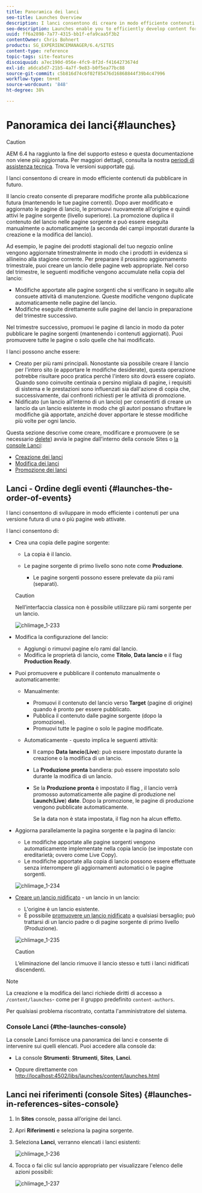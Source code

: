 ```yaml
---
title: Panoramica dei lanci
seo-title: Launches Overview
description: I lanci consentono di creare in modo efficiente contenuti da pubblicare in futuro. Consentono di preparare le modifiche per la pubblicazione futura, mantenendo le pagine correnti
seo-description: Launches enable you to efficiently develop content for a future release. They allow you to make changes ready for future publication, while maintaining your current pages
uuid: ff6a2898-7a77-4315-bb1f-efa9caa5f3b2
contentOwner: Chris Bohnert
products: SG_EXPERIENCEMANAGER/6.4/SITES
content-type: reference
topic-tags: site-features
discoiquuid: a7ec190d-056e-4fc9-8f2d-f4164273674d
exl-id: a6dca5d7-21b5-4a7f-9e83-b0f5ea77bc88
source-git-commit: c5b816d74c6f02f85476d16868844f39b4c47996
workflow-type: tm+mt
source-wordcount: '848'
ht-degree: 38%

---
```


# Panoramica dei lanci{#launches}

>[!CAUTION]
>
>AEM 6.4 ha raggiunto la fine del supporto esteso e questa documentazione non viene più aggiornata. Per maggiori dettagli, consulta la nostra [periodi di assistenza tecnica](https://helpx.adobe.com/it/support/programs/eol-matrix.html). Trova le versioni supportate [qui](https://experienceleague.adobe.com/docs/).

I lanci consentono di creare in modo efficiente contenuti da pubblicare in futuro.

Il lancio creato consente di preparare modifiche pronte alla pubblicazione futura (mantenendo le tue pagine correnti). Dopo aver modificato e aggiornato le pagine di lancio, le promuovi nuovamente all’origine e quindi attivi le pagine sorgente (livello superiore). La promozione duplica il contenuto del lancio nelle pagine sorgente e può essere eseguita manualmente o automaticamente (a seconda dei campi impostati durante la creazione e la modifica del lancio).

Ad esempio, le pagine dei prodotti stagionali del tuo negozio online vengono aggiornate trimestralmente in modo che i prodotti in evidenza si allineino alla stagione corrente. Per preparare il prossimo aggiornamento trimestrale, puoi creare un lancio delle pagine web appropriate. Nel corso del trimestre, le seguenti modifiche vengono accumulate nella copia del lancio:

* Modifiche apportate alle pagine sorgenti che si verificano in seguito alle consuete attività di manutenzione. Queste modifiche vengono duplicate automaticamente nelle pagine del lancio.
* Modifiche eseguite direttamente sulle pagine del lancio in preparazione del trimestre successivo.

Nel trimestre successivo, promuovi le pagine di lancio in modo da poter pubblicare le pagine sorgenti (mantenendo i contenuti aggiornati). Puoi promuovere tutte le pagine o solo quelle che hai modificato.

I lanci possono anche essere:

* Creato per più rami principali. Nonostante sia possibile creare il lancio per l&#39;intero sito (e apportare le modifiche desiderate), questa operazione potrebbe risultare poco pratica perché l&#39;intero sito dovrà essere copiato. Quando sono coinvolte centinaia o persino migliaia di pagine, i requisiti di sistema e le prestazioni sono influenzati sia dall&#39;azione di copia che, successivamente, dai confronti richiesti per le attività di promozione.
* Nidificato (un lancio all’interno di un lancio) per consentirti di creare un lancio da un lancio esistente in modo che gli autori possano sfruttare le modifiche già apportate, anziché dover apportare le stesse modifiche più volte per ogni lancio.

Questa sezione descrive come creare, modificare e promuovere (e se necessario [delete](/help/sites-authoring/launches-creating.md#deleting-a-launch)) avvia le pagine dall’interno della console Sites o [la console Lanci](#the-launches-console):

* [Creazione dei lanci](/help/sites-authoring/launches-creating.md)
* [Modifica dei lanci](/help/sites-authoring/launches-editing.md)
* [Promozione dei lanci](/help/sites-authoring/launches-promoting.md)

## Lanci - Ordine degli eventi {#launches-the-order-of-events}

I lanci consentono di sviluppare in modo efficiente i contenuti per una versione futura di una o più pagine web attivate.

I lanci consentono di:

* Crea una copia delle pagine sorgente:

   * La copia è il lancio.
   * Le pagine sorgente di primo livello sono note come **Produzione**.

      * Le pagine sorgenti possono essere prelevate da più rami (separati).
   >[!CAUTION]
   >
   >Nell’interfaccia classica non è possibile utilizzare più rami sorgente per un lancio.

   ![chlimage_1-233](assets/chlimage_1-233.png)

* Modifica la configurazione del lancio:

   * Aggiungi o rimuovi pagine e/o rami dal lancio.
   * Modifica le proprietà di lancio, come **Titolo**, **Data lancio** e il flag **Production Ready**.

* Puoi promuovere e pubblicare il contenuto manualmente o automaticamente:

   * Manualmente:

      * Promuovi il contenuto del lancio verso **Target** (pagine di origine) quando è pronto per essere pubblicato.
      * Pubblica il contenuto dalle pagine sorgente (dopo la promozione).
      * Promuovi tutte le pagine o solo le pagine modificate.
   * Automaticamente - questo implica le seguenti attività:

      * Il campo **Data** **lancio**(**Live**): può essere impostato durante la creazione o la modifica di un lancio.
      * La **Produzione pronta** bandiera: può essere impostato solo durante la modifica di un lancio.
      * Se la **Produzione pronta** è impostato il flag , il lancio verrà promosso automaticamente alle pagine di produzione nel **Launch**(**Live**) **date**. Dopo la promozione, le pagine di produzione vengono pubblicate automaticamente.

         Se la data non è stata impostata, il flag non ha alcun effetto.


* Aggiorna parallelamente la pagina sorgente e la pagina di lancio:

   * Le modifiche apportate alle pagine sorgenti vengono automaticamente implementate nella copia lancio (se impostate con ereditarietà; ovvero come Live Copy).
   * Le modifiche apportate alla copia di lancio possono essere effettuate senza interrompere gli aggiornamenti automatici o le pagine sorgenti.

   ![chlimage_1-234](assets/chlimage_1-234.png)

* [Creare un lancio nidificato](/help/sites-authoring/launches-creating.md#creating-a-nested-launch) - un lancio in un lancio:

   * L&#39;origine è un lancio esistente.
   * È possibile [promuovere un lancio nidificato](/help/sites-authoring/launches-promoting.md#promoting-a-nested-launch) a qualsiasi bersaglio; può trattarsi di un lancio padre o di pagine sorgente di primo livello (Produzione).

   ![chlimage_1-235](assets/chlimage_1-235.png)

   >[!CAUTION]
   >
   >L’eliminazione del lancio rimuove il lancio stesso e tutti i lanci nidificati discendenti.

>[!NOTE]
>
>La creazione e la modifica dei lanci richiede diritti di accesso a `/content/launches`- come per il gruppo predefinito `content-authors`.
>
>Per qualsiasi problema riscontrato, contatta l&#39;amministratore del sistema.

### Console Lanci {#the-launches-console}

La console Lanci fornisce una panoramica dei lanci e consente di intervenire sui quelli elencati. Puoi accedere alla console da:

* La console **Strumenti**: **Strumenti**, **Sites**, **Lanci**.

* Oppure direttamente con [http://localhost:4502/libs/launches/content/launches.html](http://localhost:4502/libs/launches/content/launches.html)

## Lanci nei riferimenti (console Sites) {#launches-in-references-sites-console}

1. In **Sites** console, passa all’origine dei lanci.
1. Apri **Riferimenti** e seleziona la pagina sorgente.
1. Seleziona **Lanci**, verranno elencati i lanci esistenti:

   ![chlimage_1-236](assets/chlimage_1-236.png)

1. Tocca o fai clic sul lancio appropriato per visualizzare l&#39;elenco delle azioni possibili:

   ![chlimage_1-237](assets/chlimage_1-237.png)
